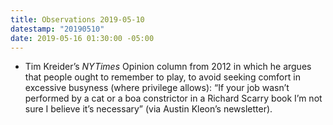 ```yaml
---
title: Observations 2019-05-10
datestamp: "20190510"
date: 2019-05-16 01:30:00 -05:00
---
```


- Tim Kreider’s *NYTimes* Opinion column from 2012 in which he argues that people ought to remember to play, to avoid seeking comfort in excessive busyness (where privilege allows): “If your job wasn’t performed by a cat or a boa constrictor in a Richard Scarry book I’m not sure I believe it’s necessary” (via Austin Kleon’s newsletter).
